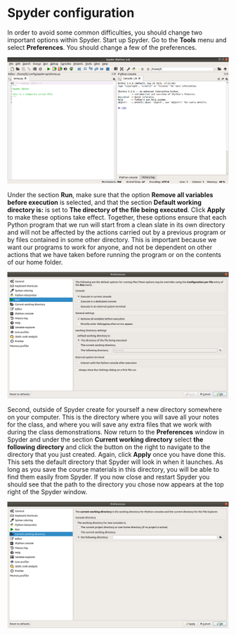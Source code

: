 # Spyder configuration

In order to avoid some common difficulties, you should change two important options within Spyder. Start up Spyder. Go to the **Tools** menu and select **Preferences**. You should change a few of the preferences.

![](images/spyder.png)

Under the section **Run**, make sure that the option **Remove all variables before execution** is selected, and that the section **Default working directory is:** is set to **The directory of the file being executed**. Click **Apply** to make these options take effect. Together, these options ensure that each Python program that we run will start from a clean slate in its own directory and will not be affected by the actions carried out by a previous program or by files contained in some other directory. This is important because we want our programs to work for anyone, and not be dependent on other actions that we have taken before running the program or on the contents of our home folder.

![](images/spyder_run.png)

Second, outside of Spyder create for yourself a new directory somewhere on your computer. This is the directory where you will save all your notes for the class, and where you will save any extra files that we work with during the class demonstrations. Now return to the **Preferences** window in Spyder and under the section **Current working directory** select **the following directory** and click the button on the right to navigate to the directory that you just created. Again, click **Apply** once you have done this. This sets the default directory that Spyder will look in when it launches. As long as you save the course materials in this directory, you will be able to find them easily from Spyder. If you now close and restart Spyder you should see that the path to the directory you chose now appears at the top right of the Spyder window.

![](images/spyder_directory.png)
